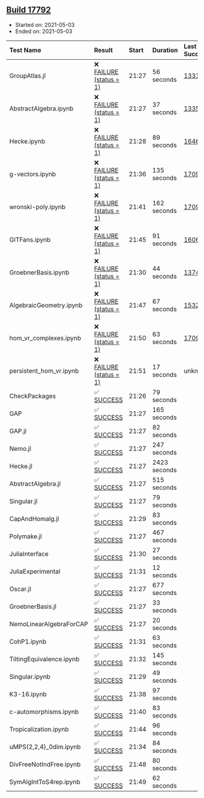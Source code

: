 ## [Build 17792](https://oscarci.mathematik.uni-kl.de/job/oscar/17792/)

* Started on: 2021-05-03
* Ended on: 2021-05-03

| Test Name    | Result | Start | Duration | Last Success | First Failure |
|:-------------|:-------|:------|:---------|:-------------|:--------------|
| GroupAtlas.jl | ❌ [FAILURE (status = 1)](https://oscarci.mathematik.uni-kl.de/job/oscar/17792/artifact/logs/build-17792/GroupAtlas.jl.log) | 21:27 | 56 seconds | [13311](https://oscarci.mathematik.uni-kl.de/job/oscar/13311/) | [13312](https://oscarci.mathematik.uni-kl.de/job/oscar/13312/) |
| AbstractAlgebra.ipynb | ❌ [FAILURE (status = 1)](https://oscarci.mathematik.uni-kl.de/job/oscar/17792/artifact/logs/build-17792/AbstractAlgebra.ipynb.log) | 21:27 | 37 seconds | [13355](https://oscarci.mathematik.uni-kl.de/job/oscar/13355/) | [13356](https://oscarci.mathematik.uni-kl.de/job/oscar/13356/) |
| Hecke.ipynb | ❌ [FAILURE (status = 1)](https://oscarci.mathematik.uni-kl.de/job/oscar/17792/artifact/logs/build-17792/Hecke.ipynb.log) | 21:28 | 89 seconds | [16463](https://oscarci.mathematik.uni-kl.de/job/oscar/16463/) | [16464](https://oscarci.mathematik.uni-kl.de/job/oscar/16464/) |
| g-vectors.ipynb | ❌ [FAILURE (status = 1)](https://oscarci.mathematik.uni-kl.de/job/oscar/17792/artifact/logs/build-17792/g-vectors.ipynb.log) | 21:36 | 135 seconds | [17099](https://oscarci.mathematik.uni-kl.de/job/oscar/17099/) | [17100](https://oscarci.mathematik.uni-kl.de/job/oscar/17100/) |
| wronski-poly.ipynb | ❌ [FAILURE (status = 1)](https://oscarci.mathematik.uni-kl.de/job/oscar/17792/artifact/logs/build-17792/wronski-poly.ipynb.log) | 21:41 | 162 seconds | [17098](https://oscarci.mathematik.uni-kl.de/job/oscar/17098/) | [17099](https://oscarci.mathematik.uni-kl.de/job/oscar/17099/) |
| GITFans.ipynb | ❌ [FAILURE (status = 1)](https://oscarci.mathematik.uni-kl.de/job/oscar/17792/artifact/logs/build-17792/GITFans.ipynb.log) | 21:45 | 91 seconds | [16068](https://oscarci.mathematik.uni-kl.de/job/oscar/16068/) | [16069](https://oscarci.mathematik.uni-kl.de/job/oscar/16069/) |
| GroebnerBasis.ipynb | ❌ [FAILURE (status = 1)](https://oscarci.mathematik.uni-kl.de/job/oscar/17792/artifact/logs/build-17792/GroebnerBasis.ipynb.log) | 21:30 | 44 seconds | [13748](https://oscarci.mathematik.uni-kl.de/job/oscar/13748/) | [13749](https://oscarci.mathematik.uni-kl.de/job/oscar/13749/) |
| AlgebraicGeometry.ipynb | ❌ [FAILURE (status = 1)](https://oscarci.mathematik.uni-kl.de/job/oscar/17792/artifact/logs/build-17792/AlgebraicGeometry.ipynb.log) | 21:47 | 67 seconds | [15322](https://oscarci.mathematik.uni-kl.de/job/oscar/15322/) | [15323](https://oscarci.mathematik.uni-kl.de/job/oscar/15323/) |
| hom_vr_complexes.ipynb | ❌ [FAILURE (status = 1)](https://oscarci.mathematik.uni-kl.de/job/oscar/17792/artifact/logs/build-17792/hom_vr_complexes.ipynb.log) | 21:50 | 63 seconds | [17099](https://oscarci.mathematik.uni-kl.de/job/oscar/17099/) | [17100](https://oscarci.mathematik.uni-kl.de/job/oscar/17100/) |
| persistent_hom_vr.ipynb | ❌ [FAILURE (status = 1)](https://oscarci.mathematik.uni-kl.de/job/oscar/17792/artifact/logs/build-17792/persistent_hom_vr.ipynb.log) | 21:51 | 17 seconds | unknown | unknown |
| CheckPackages | ✅ [SUCCESS](https://oscarci.mathematik.uni-kl.de/job/oscar/17792/artifact/logs/build-17792/CheckPackages.log) | 21:26 | 79 seconds |  |  |
| GAP | ✅ [SUCCESS](https://oscarci.mathematik.uni-kl.de/job/oscar/17792/artifact/logs/build-17792/GAP.log) | 21:27 | 165 seconds |  |  |
| GAP.jl | ✅ [SUCCESS](https://oscarci.mathematik.uni-kl.de/job/oscar/17792/artifact/logs/build-17792/GAP.jl.log) | 21:27 | 82 seconds |  |  |
| Nemo.jl | ✅ [SUCCESS](https://oscarci.mathematik.uni-kl.de/job/oscar/17792/artifact/logs/build-17792/Nemo.jl.log) | 21:27 | 247 seconds |  |  |
| Hecke.jl | ✅ [SUCCESS](https://oscarci.mathematik.uni-kl.de/job/oscar/17792/artifact/logs/build-17792/Hecke.jl.log) | 21:27 | 2423 seconds |  |  |
| AbstractAlgebra.jl | ✅ [SUCCESS](https://oscarci.mathematik.uni-kl.de/job/oscar/17792/artifact/logs/build-17792/AbstractAlgebra.jl.log) | 21:27 | 515 seconds |  |  |
| Singular.jl | ✅ [SUCCESS](https://oscarci.mathematik.uni-kl.de/job/oscar/17792/artifact/logs/build-17792/Singular.jl.log) | 21:27 | 79 seconds |  |  |
| CapAndHomalg.jl | ✅ [SUCCESS](https://oscarci.mathematik.uni-kl.de/job/oscar/17792/artifact/logs/build-17792/CapAndHomalg.jl.log) | 21:29 | 83 seconds |  |  |
| Polymake.jl | ✅ [SUCCESS](https://oscarci.mathematik.uni-kl.de/job/oscar/17792/artifact/logs/build-17792/Polymake.jl.log) | 21:27 | 467 seconds |  |  |
| JuliaInterface | ✅ [SUCCESS](https://oscarci.mathematik.uni-kl.de/job/oscar/17792/artifact/logs/build-17792/JuliaInterface.log) | 21:30 | 27 seconds |  |  |
| JuliaExperimental | ✅ [SUCCESS](https://oscarci.mathematik.uni-kl.de/job/oscar/17792/artifact/logs/build-17792/JuliaExperimental.log) | 21:31 | 12 seconds |  |  |
| Oscar.jl | ✅ [SUCCESS](https://oscarci.mathematik.uni-kl.de/job/oscar/17792/artifact/logs/build-17792/Oscar.jl.log) | 21:27 | 677 seconds |  |  |
| GroebnerBasis.jl | ✅ [SUCCESS](https://oscarci.mathematik.uni-kl.de/job/oscar/17792/artifact/logs/build-17792/GroebnerBasis.jl.log) | 21:27 | 33 seconds |  |  |
| NemoLinearAlgebraForCAP | ✅ [SUCCESS](https://oscarci.mathematik.uni-kl.de/job/oscar/17792/artifact/logs/build-17792/NemoLinearAlgebraForCAP.log) | 21:27 | 20 seconds |  |  |
| CohP1.ipynb | ✅ [SUCCESS](https://oscarci.mathematik.uni-kl.de/job/oscar/17792/artifact/logs/build-17792/CohP1.ipynb.log) | 21:31 | 63 seconds |  |  |
| TiltingEquivalence.ipynb | ✅ [SUCCESS](https://oscarci.mathematik.uni-kl.de/job/oscar/17792/artifact/logs/build-17792/TiltingEquivalence.ipynb.log) | 21:32 | 145 seconds |  |  |
| Singular.ipynb | ✅ [SUCCESS](https://oscarci.mathematik.uni-kl.de/job/oscar/17792/artifact/logs/build-17792/Singular.ipynb.log) | 21:29 | 49 seconds |  |  |
| K3-16.ipynb | ✅ [SUCCESS](https://oscarci.mathematik.uni-kl.de/job/oscar/17792/artifact/logs/build-17792/K3-16.ipynb.log) | 21:38 | 97 seconds |  |  |
| c-automorphisms.ipynb | ✅ [SUCCESS](https://oscarci.mathematik.uni-kl.de/job/oscar/17792/artifact/logs/build-17792/c-automorphisms.ipynb.log) | 21:40 | 83 seconds |  |  |
| Tropicalization.ipynb | ✅ [SUCCESS](https://oscarci.mathematik.uni-kl.de/job/oscar/17792/artifact/logs/build-17792/Tropicalization.ipynb.log) | 21:44 | 96 seconds |  |  |
| uMPS(2,2,4)_0dim.ipynb | ✅ [SUCCESS](https://oscarci.mathematik.uni-kl.de/job/oscar/17792/artifact/logs/build-17792/uMPS-2-2-4-_0dim.ipynb.log) | 21:34 | 84 seconds |  |  |
| DivFreeNotIndFree.ipynb | ✅ [SUCCESS](https://oscarci.mathematik.uni-kl.de/job/oscar/17792/artifact/logs/build-17792/DivFreeNotIndFree.ipynb.log) | 21:48 | 80 seconds |  |  |
| SymAlgIntToS4rep.ipynb | ✅ [SUCCESS](https://oscarci.mathematik.uni-kl.de/job/oscar/17792/artifact/logs/build-17792/SymAlgIntToS4rep.ipynb.log) | 21:49 | 62 seconds |  |  |
